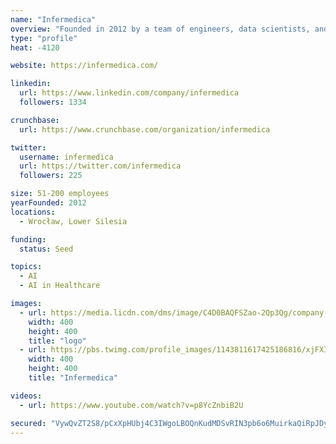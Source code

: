 ```yaml
---
name: "Infermedica"
overview: "Founded in 2012 by a team of engineers, data scientists, and physicians, Infermedica develops its own AI engine to collect intake, check symptoms, and guide patients to the right care."
type: "profile"
heat: -4120

website: https://infermedica.com/

linkedin:
  url: https://www.linkedin.com/company/infermedica
  followers: 1334

crunchbase:
  url: https://www.crunchbase.com/organization/infermedica

twitter:
  username: infermedica
  url: https://twitter.com/infermedica
  followers: 225

size: 51-200 employees
yearFounded: 2012
locations:
  - Wrocław, Lower Silesia

funding:
  status: Seed

topics:
  - AI
  - AI in Healthcare

images:
  - url: https://media.licdn.com/dms/image/C4D0BAQFSZao-2Qp3Qg/company-logo_400_400/0?e=1582761600&v=beta&t=9X21wYkgk94ikdO32M1QANnelp4IzPZ-5q4vlO4vuKA
    width: 400
    height: 400
    title: "logo"
  - url: https://pbs.twimg.com/profile_images/1143811617425186816/xjFXIamj_400x400.png
    width: 400
    height: 400
    title: "Infermedica"

videos:
  - url: https://www.youtube.com/watch?v=p8YcZnbiB2U

secured: "VywQvZT2S8/pCxXpHUbj4C3IWgoLBOQnKudMDSvRIN3pb6o6MuirkaQiRpJDyp5QTqbbGCL1w1EoEngJfiF/H2Z/0z62FIflUMbx7Fgf1QlNHpWRaWEgJj11X/ObDapdoHdlrPoh8yVvEW1SRK90oABbPoBTrPCKrh4VsuNL3RT1J4D34UTdtqdSejTVi9ylI0TsUwYSoEaBdvOw3J8MtLK9KSPOD7h8LQYsfeOFpeJO2o1yj63wSLjiw/IW2xmuOkpgnKIadEPbmtuhOCuAd5AYTX0lJMo94CJj059TgDb4UeOLNM0T7I8UmWq+5PXY;qDciwWZxvPNv30PXI/1kBw=="
---
```



